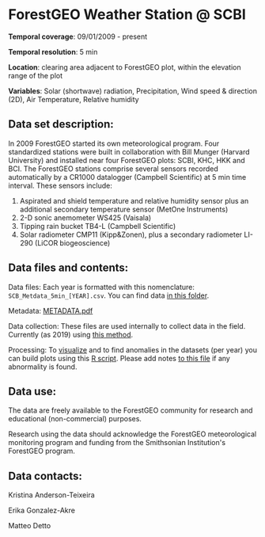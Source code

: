 # ForestGEO Weather Station @ SCBI

**Temporal coverage**: 09/01/2009 - present 

**Temporal resolution**: 5 min

**Location**: clearing area adjacent to ForestGEO plot, within the elevation range of the plot

**Variables**: Solar (shortwave) radiation, Precipitation, Wind speed & direction (2D), Air Temperature, Relative humidity 

## Data set description:
In 2009 ForestGEO started its own meteorological program. Four standardized stations were built in collaboration with Bill Munger (Harvard University) and installed near four ForestGEO plots: SCBI, KHC, HKK and BCI. The ForestGEO stations comprise several sensors recorded automatically by a CR1000 datalogger (Campbell Scientific) at 5 min time interval. These sensors include:
1)	Aspirated and shield temperature and relative humidity sensor plus an additional secondary temperature sensor (MetOne Instruments)
2)	 2-D sonic anemometer WS425 (Vaisala)
3)	Tipping rain bucket TB4-L (Campbell Scientific)
4)	Solar radiometer CMP11 (Kipp&Zonen), plus a secondary radiometer LI-290 (LiCOR biogeoscience)

## Data files and contents:
Data files: Each year is formatted with this nomenclature: `SCB_Metdata_5min_[YEAR].csv`. You can find data [in this folder](https://github.com/forestgeo/Climate/tree/master/Climate_Data/Met_Stations/SCBI/ForestGEO_met_station-SCBI/Data).

Metadata: [METADATA.pdf](https://github.com/forestgeo/Climate/tree/master/Climate_Data/Met_Stations/SCBI/ForestGEO_met_station-SCBI/Metadata)

Data collection: These files are used internally to collect data in the field. Currently (as 2019) using [this method](https://github.com/forestgeo/Climate/tree/master/Climate_Data/Met_Stations/SCBI/ForestGEO_met_station-SCBI/Data%20collection).

Processing: To [visualize](https://github.com/forestgeo/Climate/tree/master/Climate_Data/Met_Stations/SCBI/ForestGEO_met_station-SCBI/plots) and to find anomalies in the datasets (per year) you can build plots using this [R script](https://github.com/forestgeo/Climate/blob/master/Climate_Data/Met_Stations/scripts/plotting_ForestGEO_weather_data/format_met_tower_data_graphs.R). Please add notes [to this file](https://github.com/forestgeo/Climate/blob/master/Climate_Data/Met_Stations/SCBI/ForestGEO_met_station-SCBI/data_anomalies.md) if any abnormality is found.

## Data use:

The data are freely available to the ForestGEO community for research and educational (non-commercial) purposes.

Research using the data should acknowledge the ForestGEO meteorological monitoring program and funding from the Smithsonian Institution's ForestGEO program.

## Data contacts:

Kristina Anderson-Teixeira

Erika Gonzalez-Akre

Matteo Detto
